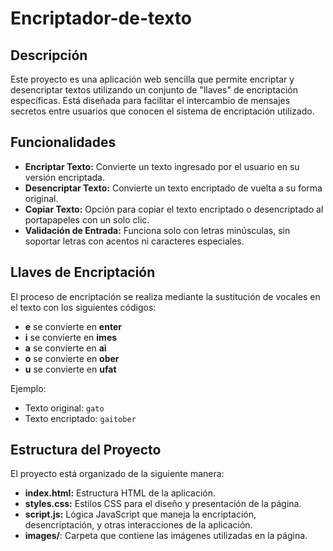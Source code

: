 # Encriptador-de-texto

## Descripción

Este proyecto es una aplicación web sencilla que permite encriptar y desencriptar textos utilizando un conjunto de "llaves" de encriptación específicas. Está diseñada para facilitar el intercambio de mensajes secretos entre usuarios que conocen el sistema de encriptación utilizado.

## Funcionalidades

- **Encriptar Texto:** Convierte un texto ingresado por el usuario en su versión encriptada.
- **Desencriptar Texto:** Convierte un texto encriptado de vuelta a su forma original.
- **Copiar Texto:** Opción para copiar el texto encriptado o desencriptado al portapapeles con un solo clic.
- **Validación de Entrada:** Funciona solo con letras minúsculas, sin soportar letras con acentos ni caracteres especiales.

## Llaves de Encriptación

El proceso de encriptación se realiza mediante la sustitución de vocales en el texto con los siguientes códigos:

- **e** se convierte en **enter**
- **i** se convierte en **imes**
- **a** se convierte en **ai**
- **o** se convierte en **ober**
- **u** se convierte en **ufat**

Ejemplo:
- Texto original: `gato`
- Texto encriptado: `gaitober`

## Estructura del Proyecto

El proyecto está organizado de la siguiente manera:

- **index.html:** Estructura HTML de la aplicación.
- **styles.css:** Estilos CSS para el diseño y presentación de la página.
- **script.js:** Lógica JavaScript que maneja la encriptación, desencriptación, y otras interacciones de la aplicación.
- **images/**: Carpeta que contiene las imágenes utilizadas en la página.
